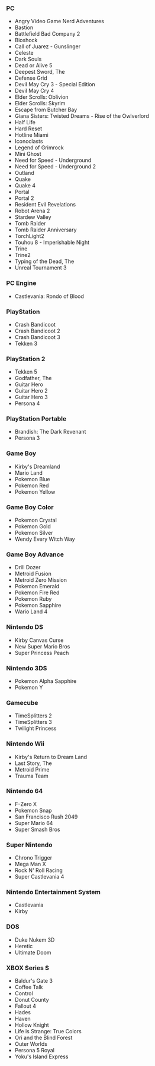 ### PC

- Angry Video Game Nerd Adventures
- Bastion
- Battlefield Bad Company 2
- Bioshock
- Call of Juarez - Gunslinger
- Celeste
- Dark Souls
- Dead or Alive 5
- Deepest Sword, The
- Defense Grid
- Devil May Cry 3 - Special Edition
- Devil May Cry 4
- Elder Scrolls: Oblivion
- Elder Scrolls: Skyrim
- Escape from Butcher Bay
- Giana Sisters: Twisted Dreams - Rise of the Owlverlord
- Half Life
- Hard Reset
- Hotline Miami
- Iconoclasts
- Legend of Grimrock
- Mini Ghost
- Need for Speed - Underground
- Need for Speed - Underground 2
- Outland
- Quake
- Quake 4
- Portal
- Portal 2
- Resident Evil Revelations
- Robot Arena 2
- Stardew Valley
- Tomb Raider
- Tomb Raider Anniversary
- TorchLight2
- Touhou 8 - Imperishable Night
- Trine
- Trine2
- Typing of the Dead, The
- Unreal Tournament 3

### PC Engine

- Castlevania: Rondo of Blood

### PlayStation

- Crash Bandicoot
- Crash Bandicoot 2
- Crash Bandicoot 3
- Tekken 3

### PlayStation 2

- Tekken 5
- Godfather, The
- Guitar Hero
- Guitar Hero 2
- Guitar Hero 3
- Persona 4

### PlayStation Portable

- Brandish: The Dark Revenant
- Persona 3

### Game Boy

- Kirby's Dreamland
- Mario Land
- Pokemon Blue
- Pokemon Red
- Pokemon Yellow

### Game Boy Color

- Pokemon Crystal
- Pokemon Gold
- Pokemon Silver
- Wendy Every Witch Way

### Game Boy Advance

- Drill Dozer
- Metroid Fusion
- Metroid Zero Mission
- Pokemon Emerald
- Pokemon Fire Red
- Pokemon Ruby
- Pokemon Sapphire
- Wario Land 4

### Nintendo DS

- Kirby Canvas Curse
- New Super Mario Bros
- Super Princess Peach

### Nintendo 3DS

- Pokemon Alpha Sapphire
- Pokemon Y

### Gamecube

- TimeSplitters 2
- TimeSplitters 3
- Twilight Princess

### Nintendo Wii

- Kirby's Return to Dream Land
- Last Story, The
- Metroid Prime
- Trauma Team

### Nintendo 64

- F-Zero X
- Pokemon Snap
- San Francisco Rush 2049
- Super Mario 64
- Super Smash Bros

### Super Nintendo

- Chrono Trigger
- Mega Man X
- Rock N' Roll Racing
- Super Castlevania 4

### Nintendo Entertainment System

- Castlevania
- Kirby

### DOS

- Duke Nukem 3D
- Heretic
- Ultimate Doom

### XBOX Series S

- Baldur's Gate 3
- Coffee Talk
- Control
- Donut County
- Fallout 4
- Hades
- Haven
- Hollow Knight
- Life is Strange: True Colors
- Ori and the Blind Forest
- Outer Worlds
- Persona 5 Royal
- Yoku's Island Express
